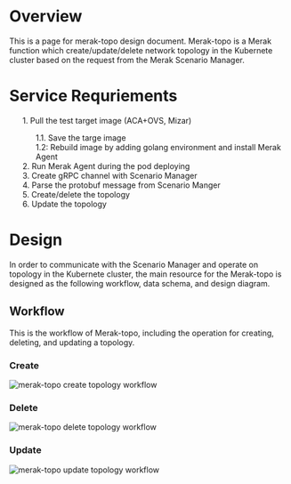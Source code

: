 # Overview
This is a page for merak-topo design document.
Merak-topo is a Merak function which create/update/delete network topology in the Kubernete cluster based on the request from the Merak Scenario Manager.

# Service Requriements
<ol>
1. Pull the test target image (ACA+OVS, Mizar)
<ol>
    1.1. Save the targe image <br>
    1.2: Rebuild image by adding golang environment and install Merak Agent <br>
</ol>
2. Run Merak Agent during the pod deploying <br>
3. Create gRPC channel with Scenario Manager <br>
4. Parse the protobuf message from Scenario Manger <br>
5. Create/delete the topology <br>
6. Update the topology <br>
</ol>

# Design
In order to communicate with the Scenario Manager and operate on topology in the Kubernete cluster, the main resource for the Merak-topo is designed as the following workflow, data schema, and design diagram.

## Workflow
This is the workflow of Merak-topo, including the operation for creating, deleting, and updating a topology.
### Create 
![merak-topo create topology workflow](./images/merak-topo_create_topology_workflow.png)


### Delete 
![merak-topo delete topology workflow](./images/merak-topo_delete_topology_workflow.png)


### Update 
![merak-topo update topology workflow](./images/merak-topo_create_topology_workflow.png)



